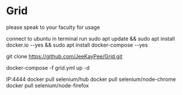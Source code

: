 # Grid

please speak to your faculty for usage

connect to ubuntu
in terminal run sudo apt update && sudo apt install docker.io --yes && sudo apt install docker-compose --yes


git clone https://github.com/JeeKayPee/Grid.git



docker-compose -f grid.yml up -d


IP:4444
docker pull selenium/hub
docker pull selenium/node-chrome
docker pull selenium/node-firefox
